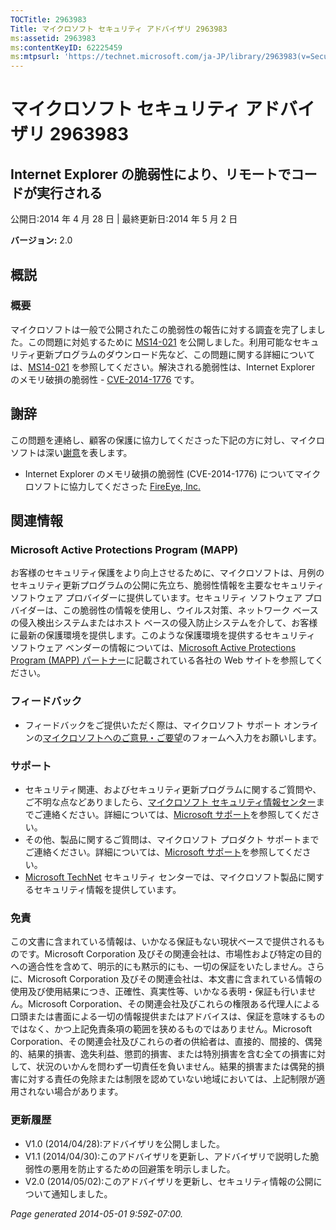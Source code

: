 ```yaml
---
TOCTitle: 2963983
Title: マイクロソフト セキュリティ アドバイザリ 2963983
ms:assetid: 2963983
ms:contentKeyID: 62225459
ms:mtpsurl: 'https://technet.microsoft.com/ja-JP/library/2963983(v=Security.10)'
---
```


マイクロソフト セキュリティ アドバイザリ 2963983
================================================

Internet Explorer の脆弱性により、リモートでコードが実行される
--------------------------------------------------------------

公開日:2014 年 4 月 28 日 | 最終更新日:2014 年 5 月 2 日

**バージョン:** 2.0

概説
----

### 概要

マイクロソフトは一般で公開されたこの脆弱性の報告に対する調査を完了しました。この問題に対処するために [MS14-021](http://go.microsoft.com/fwlink/?linkid=397669) を公開しました。利用可能なセキュリティ更新プログラムのダウンロード先など、この問題に関する詳細については、[MS14-021](http://go.microsoft.com/fwlink/?linkid=397669) を参照してください。解決される脆弱性は、Internet Explorer のメモリ破損の脆弱性 - [CVE-2014-1776](http://www.cve.mitre.org/cgi-bin/cvename.cgi?name=cve-2014-1776) です。

謝辞
----

<span id="sectionToggle0"></span>
この問題を連絡し、顧客の保護に協力してくださった下記の方に対し、マイクロソフトは深い[謝意](http://go.microsoft.com/fwlink/?linkid=21127)を表します。

-   Internet Explorer のメモリ破損の脆弱性 (CVE-2014-1776) についてマイクロソフトに協力してくださった [FireEye, Inc.](http://www2.fireeye.com/)

関連情報
--------

<span id="sectionToggle1"></span>
### Microsoft Active Protections Program (MAPP)

お客様のセキュリティ保護をより向上させるために、マイクロソフトは、月例のセキュリティ更新プログラムの公開に先立ち、脆弱性情報を主要なセキュリティ ソフトウェア プロバイダーに提供しています。セキュリティ ソフトウェア プロバイダーは、この脆弱性の情報を使用し、ウイルス対策、ネットワーク ベースの侵入検出システムまたはホスト ベースの侵入防止システムを介して、お客様に最新の保護環境を提供します。このような保護環境を提供するセキュリティ ソフトウェア ベンダーの情報については、[Microsoft Active Protections Program (MAPP) パートナー](http://go.microsoft.com/fwlink/?linkid=215201)に記載されている各社の Web サイトを参照してください。

### フィードバック

-   フィードバックをご提供いただく際は、マイクロソフト サポート オンラインの[マイクロソフトへのご意見・ご要望](https://support.microsoft.com/contactus/emailcontact.aspx?scid=sw;ja;1424&ws=technet&sd=tech)のフォームへ入力をお願いします。

### サポート

-   セキュリティ関連、およびセキュリティ更新プログラムに関するご質問や、ご不明な点などありましたら、[マイクロソフト セキュリティ情報センター](http://go.microsoft.com/fwlink/?linkid=21131)までご連絡ください。詳細については、[Microsoft サポート](http://support.microsoft.com/)を参照してください。
-   その他、製品に関するご質問は、マイクロソフト プロダクト サポートまでご連絡ください。詳細については、[Microsoft サポート](http://go.microsoft.com/fwlink/?linkid=21155)を参照してください。
-   [Microsoft TechNet](http://go.microsoft.com/fwlink/?linkid=21132) セキュリティ センターでは、マイクロソフト製品に関するセキュリティ情報を提供しています。

### 免責

この文書に含まれている情報は、いかなる保証もない現状ベースで提供されるものです。Microsoft Corporation 及びその関連会社は、市場性および特定の目的への適合性を含めて、明示的にも黙示的にも、一切の保証をいたしません。さらに、Microsoft Corporation 及びその関連会社は、本文書に含まれている情報の使用及び使用結果につき、正確性、真実性等、いかなる表明・保証も行いません。Microsoft Corporation、その関連会社及びこれらの権限ある代理人による口頭または書面による一切の情報提供またはアドバイスは、保証を意味するものではなく、かつ上記免責条項の範囲を狭めるものではありません。Microsoft Corporation、その関連会社及びこれらの者の供給者は、直接的、間接的、偶発的、結果的損害、逸失利益、懲罰的損害、または特別損害を含む全ての損害に対して、状況のいかんを問わず一切責任を負いません。結果的損害または偶発的損害に対する責任の免除または制限を認めていない地域においては、上記制限が適用されない場合があります。

### 更新履歴

-   V1.0 (2014/04/28):アドバイザリを公開しました。
-   V1.1 (2014/04/30):このアドバイザリを更新し、アドバイザリで説明した脆弱性の悪用を防止するための回避策を明示しました。
-   V2.0 (2014/05/02):このアドバイザリを更新し、セキュリティ情報の公開について通知しました。

*Page generated 2014-05-01 9:59Z-07:00.*
